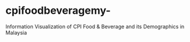 # cpifoodbeveragemy-
Information Visualization of CPI Food &amp; Beverage and its Demographics in Malaysia
